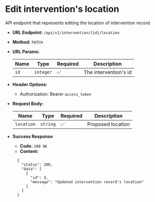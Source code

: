 # Edit intervention's location

API endpoint that represents editing the location of intervention record

- **URL Endpoint:** `/api/v1/intervention/{id}/location`
- **Method:** `PATCH`
- **URL Params:**
  
  | Name | Type      | Required           | Description           |
  |------|-----------|--------------------|-----------------------|
  | `id` | `integer` | :white_check_mark: | The intervention's id |

- **Header Options:**
  - Authorization: Bearer `access_token`
- **Request Body:**
  
  | Name       | Type     | Required           | Description       |
  |------------|----------|--------------------|-------------------|
  | `location` | `string` | :white_check_mark: | Proposed location |

- **Success Response**
  - **Code:** `200 OK`
  - **Content:**

  ```http
    {
      "status": 200,
      "data": [
        {
          "id": 3,
          "message": "Updated intervention record's location"
        }
      ]
    }
  ```
